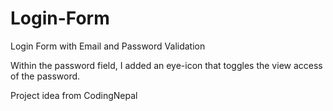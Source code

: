 # Login-Form
Login Form with Email and Password Validation

Within the password field, I added an eye-icon that toggles the view access of the password.

Project idea from CodingNepal
